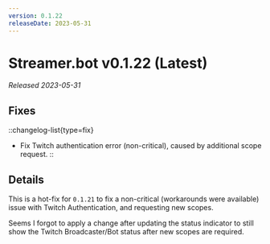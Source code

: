 ```yaml
---
version: 0.1.22
releaseDate: 2023-05-31
---
```


# Streamer.bot v0.1.22 (Latest)
*Released 2023-05-31*


## Fixes
::changelog-list{type=fix}
* Fix Twitch authentication error (non-critical), caused by additional scope request.
::


## Details
This is a hot-fix for `0.1.21` to fix a non-critical (workarounds were available) issue with Twitch Authentication, and requesting new scopes.

Seems I forgot to apply a change after updating the status indicator to still show the Twitch Broadcaster/Bot status after new scopes are required.